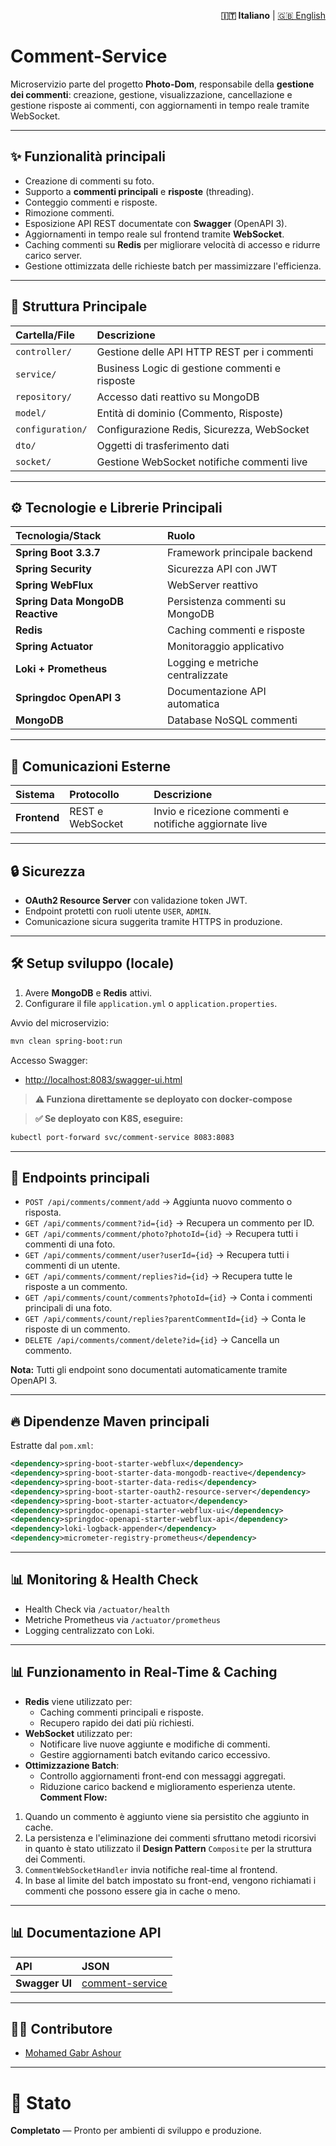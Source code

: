 <p align="right">
  <strong>🇮🇹 Italiano</strong> |
  <a href="./README.en.md">🇬🇧 English</a>
</p>

# Comment-Service

Microservizio parte del progetto **Photo-Dom**, responsabile della **gestione dei commenti**: creazione, gestione, visualizzazione, cancellazione e gestione risposte ai commenti, con aggiornamenti in tempo reale tramite WebSocket.

---

## ✨ Funzionalità principali

- Creazione di commenti su foto.
- Supporto a **commenti principali** e **risposte** (threading).
- Conteggio commenti e risposte.
- Rimozione commenti.
- Esposizione API REST documentate con **Swagger** (OpenAPI 3).
- Aggiornamenti in tempo reale sul frontend tramite **WebSocket**.
- Caching commenti su **Redis** per migliorare velocità di accesso e ridurre carico server.
- Gestione ottimizzata delle richieste batch per massimizzare l'efficienza.

---

## 💾 Struttura Principale

| Cartella/File        | Descrizione                                       |
| :------------------- | :------------------------------------------------ |
| `controller/`         | Gestione delle API HTTP REST per i commenti       |
| `service/`            | Business Logic di gestione commenti e risposte   |
| `repository/`         | Accesso dati reattivo su MongoDB                  |
| `model/`              | Entità di dominio (Commento, Risposte)            |
| `configuration/`      | Configurazione Redis, Sicurezza, WebSocket        |
| `dto/`                | Oggetti di trasferimento dati                    |
| `socket/`             | Gestione WebSocket notifiche commenti live        |

---

## ⚙️ Tecnologie e Librerie Principali

| Tecnologia/Stack              | Ruolo                                |
| :----------------------------- | :---------------------------------- |
| **Spring Boot 3.3.7**          | Framework principale backend       |
| **Spring Security**            | Sicurezza API con JWT               |
| **Spring WebFlux**             | WebServer reattivo                  |
| **Spring Data MongoDB Reactive** | Persistenza commenti su MongoDB     |
| **Redis**                      | Caching commenti e risposte         |
| **Spring Actuator**            | Monitoraggio applicativo           |
| **Loki + Prometheus**          | Logging e metriche centralizzate    |
| **Springdoc OpenAPI 3**        | Documentazione API automatica       |
| **MongoDB**                    | Database NoSQL commenti             |

---

## 🔗 Comunicazioni Esterne

| Sistema       | Protocollo | Descrizione                                  |
| :------------ | :----------| :------------------------------------------- |
| **Frontend**  | REST e WebSocket | Invio e ricezione commenti e notifiche aggiornate live |

---

## 🔒 Sicurezza

- **OAuth2 Resource Server** con validazione token JWT.
- Endpoint protetti con ruoli utente `USER`, `ADMIN`.
- Comunicazione sicura suggerita tramite HTTPS in produzione.

---

## 🛠️ Setup sviluppo (locale)

1. Avere **MongoDB** e **Redis** attivi.
2. Configurare il file `application.yml` o `application.properties`.

Avvio del microservizio:

```bash
mvn clean spring-boot:run
```

Accesso Swagger:

- [http://localhost:8083/swagger-ui.html](http://localhost:8083/swagger-ui.html)

> **⚠️ Funziona direttamente se deployato con docker-compose**

> **✅ Se deployato con K8S, eseguire:**
   ```bash
   kubectl port-forward svc/comment-service 8083:8083
   ```

---

## 💃 Endpoints principali

- `POST /api/comments/comment/add` → Aggiunta nuovo commento o risposta.
- `GET /api/comments/comment?id={id}` → Recupera un commento per ID.
- `GET /api/comments/comment/photo?photoId={id}` → Recupera tutti i commenti di una foto.
- `GET /api/comments/comment/user?userId={id}` → Recupera tutti i commenti di un utente.
- `GET /api/comments/comment/replies?id={id}` → Recupera tutte le risposte a un commento.
- `GET /api/comments/count/comments?photoId={id}` → Conta i commenti principali di una foto.
- `GET /api/comments/count/replies?parentCommentId={id}` → Conta le risposte di un commento.
- `DELETE /api/comments/comment/delete?id={id}` → Cancella un commento.

**Nota:** Tutti gli endpoint sono documentati automaticamente tramite OpenAPI 3.

---

## 🔥 Dipendenze Maven principali

Estratte dal `pom.xml`:

```xml
<dependency>spring-boot-starter-webflux</dependency>
<dependency>spring-boot-starter-data-mongodb-reactive</dependency>
<dependency>spring-boot-starter-data-redis</dependency>
<dependency>spring-boot-starter-oauth2-resource-server</dependency>
<dependency>spring-boot-starter-actuator</dependency>
<dependency>springdoc-openapi-starter-webflux-ui</dependency>
<dependency>springdoc-openapi-starter-webflux-api</dependency>
<dependency>loki-logback-appender</dependency>
<dependency>micrometer-registry-prometheus</dependency>
```

---

## 📊 Monitoring & Health Check

- Health Check via `/actuator/health`
- Metriche Prometheus via `/actuator/prometheus`
- Logging centralizzato con Loki.

---

## 📊 Funzionamento in Real-Time & Caching

- **Redis** viene utilizzato per:
  - Caching commenti principali e risposte.
  - Recupero rapido dei dati più richiesti.
- **WebSocket** utilizzato per:
  - Notificare live nuove aggiunte e modifiche di commenti.
  - Gestire aggiornamenti batch evitando carico eccessivo.
- **Ottimizzazione Batch**:
  - Controllo aggiornamenti front-end con messaggi aggregati.
  - Riduzione carico backend e miglioramento esperienza utente.
**Comment Flow:**
1. Quando un commento è aggiunto viene sia persistito che aggiunto in cache. 
2. La persistenza e l'eliminazione dei commenti sfruttano metodi ricorsivi in quanto è stato utilizzato il **Design Pattern** `Composite` per la struttura dei Commenti.
2. `CommentWebSocketHandler` invia notifiche real-time al frontend.
3. In base al limite del batch impostato su front-end, vengono richiamati i commenti che possono essere gia in cache o meno.
---

## 📊 Documentazione API

| API                          | JSON                                      |
| :--------------------------  | :----------------------------------       |
| **Swagger UI**               | [comment-service](../docs/api/comment-api.json) |

---

## 👨‍💻 Contributore

- [Mohamed Gabr Ashour](https://github.com/Avalanche-git-dev)

---

# 🌟 Stato

**Completato** — Pronto per ambienti di sviluppo e produzione.
